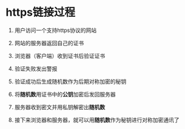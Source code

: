 # https链接过程

1.   用户访问一个支持https协议的网站

2.   网站的服务器返回自己的证书

3.   浏览器（客户端）收到证书后验证证书

4.   验证失败发出警报

5.   验证成功后生成随机数作为后期对称加密的秘钥

6.   将**随机数**用证书中的**公钥**加密后发回服务器

7.   服务器收到密文并用私钥解密出**随机数**

8.   接下来浏览器和服务器，就可以用**随机数**作为秘钥进行对称加密通讯了

